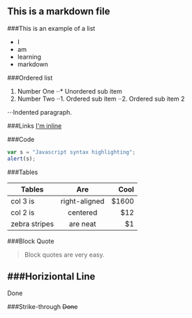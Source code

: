 ## This is a markdown file

###This is an example of a list
* I
* am
* learning
* markdown

###Ordered list
1. Number One
⋅⋅* Unordered sub item
1. Number Two
⋅⋅1. Ordered sub item
⋅⋅2. Ordered sub item 2

⋅⋅⋅Indented paragraph.

###Links
[I'm inline](www.google.com "Google Hompage")

###Code
```javascript
var s = "Javascript syntax highlighting";
alert(s);
```

###Tables

| Tables        | Are           | Cool  |
| ------------- |:-------------:| -----:|
| col 3 is      | right-aligned | $1600 |
| col 2 is      | centered      |   $12 |
| zebra stripes | are neat      |    $1 |

###Block Quote

> Block quotes are very easy.

###Horiziontal Line
---
Done

###Strike-through
~~Done~~

